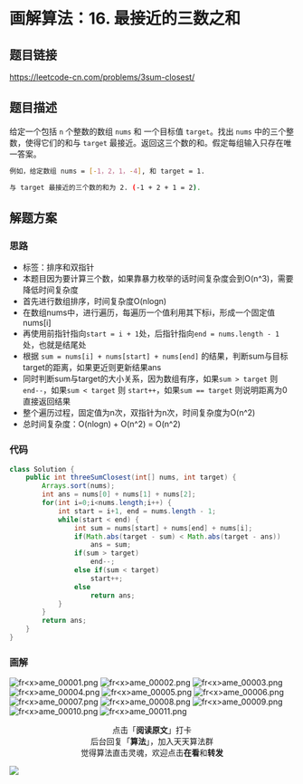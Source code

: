 # 画解算法：16. 最接近的三数之和

## 题目链接

https://leetcode-cn.com/problems/3sum-closest/

## 题目描述

给定一个包括 `n` 个整数的数组 `nums` 和 一个目标值 `target`。找出 `nums` 中的三个整数，使得它们的和与 `target` 最接近。返回这三个数的和。假定每组输入只存在唯一答案。

```bash
例如，给定数组 nums = [-1，2，1，-4], 和 target = 1.

与 target 最接近的三个数的和为 2. (-1 + 2 + 1 = 2).
```

## 解题方案

### 思路

- 标签：排序和双指针
- 本题目因为要计算三个数，如果靠暴力枚举的话时间复杂度会到O(n^3)，需要降低时间复杂度
- 首先进行数组排序，时间复杂度O(nlogn)
- 在数组nums中，进行遍历，每遍历一个值利用其下标i，形成一个固定值nums[i]
- 再使用前指针指向`start = i + 1`处，后指针指向`end = nums.length - 1`处，也就是结尾处
- 根据 `sum = nums[i] + nums[start] + nums[end]` 的结果，判断sum与目标target的距离，如果更近则更新结果ans
- 同时判断sum与target的大小关系，因为数组有序，如果`sum > target` 则 `end--`，如果`sum < target` 则 `start++`，如果`sum == target` 则说明距离为0直接返回结果
- 整个遍历过程，固定值为n次，双指针为n次，时间复杂度为O(n^2)
- 总时间复杂度：O(nlogn) + O(n^2) = O(n^2)


### 代码

```java
class Solution {
    public int threeSumClosest(int[] nums, int target) {
        Arrays.sort(nums);
        int ans = nums[0] + nums[1] + nums[2];
        for(int i=0;i<nums.length;i++) {
            int start = i+1, end = nums.length - 1;
            while(start < end) {
                int sum = nums[start] + nums[end] + nums[i];
                if(Math.abs(target - sum) < Math.abs(target - ans))
                    ans = sum;
                if(sum > target)
                    end--;
                else if(sum < target)
                    start++;
                else
                    return ans;
            }
        }
        return ans;
    }
}
```

### 画解

![fr&lt;x&gt;ame_00001.png](https://i.loli.net/2019/06/02/5cf33ce01d7d135496.png)
![fr&lt;x&gt;ame_00002.png](https://i.loli.net/2019/06/02/5cf33cddae14929017.png)
![fr&lt;x&gt;ame_00003.png](https://i.loli.net/2019/06/02/5cf33cdde59d254015.png)
![fr&lt;x&gt;ame_00004.png](https://i.loli.net/2019/06/02/5cf33cddedd0677648.png)
![fr&lt;x&gt;ame_00005.png](https://i.loli.net/2019/06/02/5cf33cde24b8294298.png)
![fr&lt;x&gt;ame_00006.png](https://i.loli.net/2019/06/02/5cf33ce2b4de280312.png)
![fr&lt;x&gt;ame_00007.png](https://i.loli.net/2019/06/02/5cf33cdeee60a11430.png)
![fr&lt;x&gt;ame_00008.png](https://i.loli.net/2019/06/02/5cf33ce00757169832.png)
![fr&lt;x&gt;ame_00009.png](https://i.loli.net/2019/06/02/5cf33ce01fbde20281.png)
![fr&lt;x&gt;ame_00010.png](https://i.loli.net/2019/06/02/5cf33ce00addd36100.png)
![fr&lt;x&gt;ame_00011.png](https://i.loli.net/2019/06/02/5cf3d6e4cce5b14060.png)

<span style="display:block;text-align:center;">点击「<strong>阅读原文</strong>」打卡</span>
<span style="display:block;text-align:center;">后台回复「<strong>算法</strong>」，加入天天算法群</span>
<span style="display:block;text-align:center;">觉得算法直击灵魂，欢迎点击<strong>在看</strong>和<strong>转发</strong></span>

![](https://i.loli.net/2019/05/20/5ce23b33cc01d73486.gif)